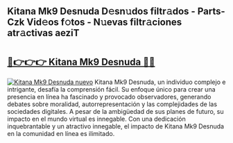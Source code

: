 ## Kitana Mk9 Desnuda D𝚎sn𝚞dos filtr𝚊dos - Parts-Czk Vid𝚎os f𝚘tos - N𝚞evas filtr𝚊ciones atr𝚊ctivas aeziT

# <h2><a href="http://mbbmxgq.tromn.icu/?c=Kitana+Mk9+Desnuda">🔗👉👉👉 Kitana Mk9 Desnuda 🔗🔗</a></h2>

[![Kitana Mk9 Desnuda nuevo](https://i.imgur.com/pEAQMta.gif)](http://mbbmxgq.tromn.icu/?c=Kitana+Mk9+Desnuda)
Kitana Mk9 Desnuda, un individuo complejo e intrigante, desafía la comprensión fácil. Su enfoque único para crear una presencia en línea ha fascinado y provocado observadores, generando debates sobre moralidad, autorrepresentación y las complejidades de las sociedades digitales. A pesar de la ambigüedad de sus planes de futuro, su impacto en el mundo virtual es innegable. Con una dedicación inquebrantable y un atractivo innegable, el impacto de Kitana Mk9 Desnuda en la comunidad en línea es ilimitado.
